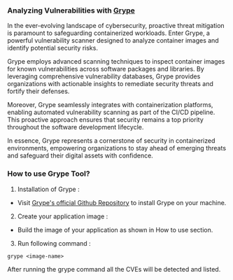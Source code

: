 ### Analyzing Vulnerabilities with [Grype ](https://github.com/anchore/grype/) 

In the ever-evolving landscape of cybersecurity, proactive threat mitigation is paramount to safeguarding containerized workloads. Enter Grype, a powerful vulnerability scanner designed to analyze container images and identify potential security risks. 

Grype employs advanced scanning techniques to inspect container images for known vulnerabilities across software packages and libraries. By leveraging comprehensive vulnerability databases, Grype provides organizations with actionable insights to remediate security threats and fortify their defenses. 

Moreover, Grype seamlessly integrates with containerization platforms, enabling automated vulnerability scanning as part of the CI/CD pipeline. This proactive approach ensures that security remains a top priority throughout the software development lifecycle. 

In essence, Grype represents a cornerstone of security in containerized environments, empowering organizations to stay ahead of emerging threats and safeguard their digital assets with confidence. 

### How to use Grype Tool?

1. Installation of Grype :
 - Visit [Grype's official Github Repository](https://github.com/anchore/grype/blob/main/README.md) to install Grype on your machine.

2. Create your application image :
 - Build the image of your application as shown in How to use section.

3. Run following command : 
```
grype <image-name>
```
After running the grype command all the CVEs will be detected and listed.